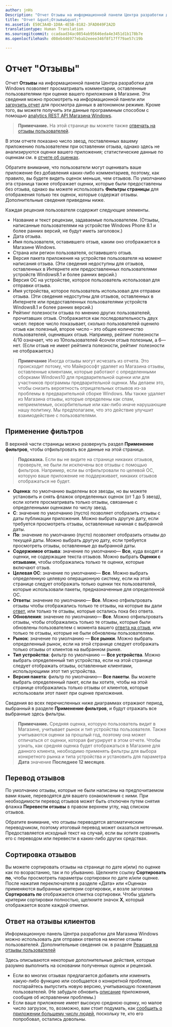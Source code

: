 ```yaml
---
author: jnHs
Description: "Отчет Отзывы на информационной панели Центра разработки для Windows позволяет просматривать комментарии, оставленные пользователями при оценке вашего приложения в Магазине."
title: "Отчет &quot;Отзывы&quot;"
ms.assetid: E50C3A4D-1D8A-4E5B-8182-3FAD049F2A2D
translationtype: Human Translation
ms.sourcegitcommit: ccadaad34ac0854ab95646eda4e3451d1b178b7e
ms.openlocfilehash: d08eb446977ebab2eeee346f8f17ff79ae57c19b

---
```


# Отчет "Отзывы"


Отчет **Отзывы** на информационной панели Центра разработки для Windows позволяет просматривать комментарии, оставленные пользователями при оценке вашего приложения в Магазине. Эти сведения можно просмотреть на информационной панели или [загрузить отчет](download-analytic-reports.md) для просмотра данных в автономном режиме. Кроме того, вы можете получить эти данные программным способом с помощью [analytics REST API Магазина Windows](../monetize/access-analytics-data-using-windows-store-services.md).

> **Примечание.** На этой странице вы можете также [отвечать на отзывы пользователей](respond-to-customer-reviews.md).

В этом отчете показано число звезд, поставленных вашему приложению пользователем при оставлении отзыва, однако здесь не анализируются оценки вашего приложения; статистические данные по оценкам см. в [отчете об оценках](ratings-report.md).

Обратите внимание, что пользователи могут оценивать ваше приложение без добавления каких-либо комментариев, поэтому, как правило, вы будете видеть оценок меньше, чем отзывов. По умолчанию эта страница также отображает оценки, которые были предоставлены без отзыва, однако вы можете использовать **Фильтры страницы** для отображения только тех оценок, которые содержат отзывы. Дополнительные сведения приведены ниже.

Каждая рецензия пользователя содержит следующие элементы.

-   Название и текст рецензии, задаваемые пользователем. (Отзывы, написанные пользователями на устройстве Windows Phone 8.1 и более ранних версий, не будут иметь заголовок.)
-   Дата отзыва.
-   Имя пользователя, оставившего отзыв, каким оно отображается в Магазине Windows.
-   Страна или регион пользователя, оставившего отзыв.
-   Версия пакета приложения на устройстве пользователя на момент написания отзыва. (Эти сведения недоступны для отзывов, оставленных в Интернете или предоставленных пользователями устройств Windows8.1 и более ранних версий.)
-   Версия ОС на устройстве, которое пользователь использовал для отправки отзыва.
-   Имя устройства, которое пользователь использовал для отправки отзыва. (Эти сведения недоступны для отзывов, оставленных в Интернете или предоставленных пользователями устройств Windows8.1 и более ранних версий.)
-   Рейтинг полезности отзыва по мнению других пользователей, прочитавших отзыв. Отображается как последовательность двух чисел: первое число показывает, сколько пользователей оценило отзыв как полезный, второе число – это общее количество пользователей, оценивших отзыв. Например, рейтинг полезности 4/10 означает, что из 10пользователей 4сочли отзыв полезным, а 6— нет. (Если отзыв не имеет рейтинга полезности, рейтинг полезности не отображается.)

> **Примечание** Иногда отзывы могут исчезать из отчета. Это происходит потому, что Майкрософт удаляет из Магазина отзывы, оставленные клиентами, которые работают с определенными сборками Windows10 для предварительной оценки или для участников программы предварительной оценки. Мы делаем это, чтобы снизить вероятность отрицательных отзывов из-за проблемы в предварительной сборке Windows. Мы также удаляет из Магазина отзывы, которые определены как спам, неприемлемые, оскорбительные или как-либо иначе нарушающие нашу политику. Мы предполагаем, что это действие улучшит взаимодействие с пользователями.

## Применение фильтров


В верхней части страницы можно развернуть раздел **Применение фильтров**, чтобы отфильтровать все данные на этой странице.

>**Подсказка.** Если вы не видите на странице никаких отзывов, проверьте, не были ли исключены все отзывы с помощью фильтров. Например, если вы отфильтровали по целевой ОС, которую ваше приложение не поддерживает, никаких отзывов отображаться не будет.

-   **Оценка**: по умолчанию выделены все звезды, но вы можете установить и снять флажок определенных оценок (от 1 до 5 звезд), если хотите просматривать только отзывы, связанные с определенными оценками по числу звезд.
-   **С**: значение по умолчанию (пусто) позволяет отобразить отзывы с даты публикации приложения. Можно выбрать другую дату, если требуется просмотреть отзывы, оставленные начиная с выбранной даты.
-   **По**: значение по умолчанию (пусто) позволяет отобразить отзывы до текущей даты. Можно выбрать другую дату, если требуется просмотреть отзывы, оставленные до выбранной даты. 
-   **Содержимое отзыва**: значение по умолчанию— **Все**, куда входят и оценки, не содержащие текста отзывов. Можно выбрать **Оценки с отзывами**, чтобы отображались только те оценки, которые включают отзыв.
-   **Целевая ОС**: значение по умолчанию— **Все**. Можно выбрать определенную целевую операционную систему, если на этой странице следует отображать только оценки тех пользователей, которые использовали пакеты, предназначенные для определенной ОС.
-   **Ответы**: значение по умолчанию— **Все**. Можно отфильтровать отзывы чтобы отображались только те отзывы, на которые вы дали [ответ](respond-to-customer-reviews.md), или только те отзывы, которые остались пока без ответа.
-   **Обновления**: значение по умолчанию— **Все**. Можно отфильтровать отзывы, чтобы отображались только те отзывы, которые были обновлены пользователем с момента вашего [ответа на отзыв](respond-to-customer-reviews.md), или только те отзывы, которые не были обновлены пользователями.
-   **Рынок**: значение по умолчанию — **Все рынки**. Можно выбрать определенный рынок, если на этой странице следует отображать только отзывы от клиентов на выбранном рынке.
-   **Тип устройства**: фильтр по умолчанию — **Все устройства**. Можно выбрать определенный тип устройства, если на этой странице следует отображать отзывы, оставленные клиентами, использующими этот тип устройства.
-   **Версия пакета**: фильтр по умолчанию— **Все пакеты**. Вы можете выбрать определенный пакет, если вы хотите, чтобы на этой странице отображались только отзывы от клиентов, которые использовали этот пакет при оценке приложения.

Сведения во всех перечисленных ниже диаграммах отражают период, выбранный в разделе **Применение фильтров**, и будут отражать все выбранные здесь фильтры.

> **Примечание.** Средняя оценка, которую пользователь видит в Магазине, учитывает рынок и тип устройства пользователя. Также учитываются оценки за прошлый год, поэтому она может отличаться от оценки, которая фигурирует в этом отчете. Чтобы узнать, как средняя оценка будет отображаться в Магазине для данного клиента, необходимо применять фильтры для выбора конкретного рынка и типа устройства и установить для параметра **Дата** значение **Последнее 12 месяцев**.

## Перевод отзывов


По умолчанию отзывы, которые не были написаны на предпочитаемом вами языке, переводятся для вашего ознакомления с ними. При необходимости перевод отзывов может быть отключен путем снятия флажка **Перевести отзывы** в правом верхнем углу, над списком отзывов.

Обратите внимание, что отзывы переводятся автоматическим переводчиком, поэтому итоговый перевод может оказаться неточным. Предоставляется исходный текст на случай, если вы хотите сравнить его с переводом или перевести в каких-либо других средствах.

## Сортировка отзывов


Вы можете сортировать отзывы на странице по дате и(или) по оценке как по возрастанию, так и по убыванию. Щелкните ссылку **Сортировать по**, чтобы просмотреть параметры сортировки по дате и/или оценке. После нажатия переключателя в разделе «Дата» или «Оценка» применяются выбранные критерии сортировки, и возле заголовка **Сортировать по** отображается отметка сортировки. Чтобы удалить критерии сортировки полностью, щелкните значок **X**, который отображается возле каждой отметки.

## Ответ на отзывы клиентов

Информационную панель Центра разработки для Магазина Windows можно использовать для отправки ответов на многие отзывы пользователей. Дополнительные сведения см. в разделе [Реакция на отзывы пользователей](respond-to-customer-reviews.md)

Здесь описываются некоторые дополнительные действия, которые разумно выполнить на основании полученных оценок и рецензий.

-   Если во многих отзывах предлагается добавить или изменить какую-либо функцию или сообщается о конкретной проблеме, постарайтесь выпустить новую версию, учитывающую пожелания пользователей. (Не забудьте обновить [описание](create-app-descriptions.md) приложения, сообщив об исправлении проблемы.)
-   Если ваше приложение имеет высокую среднюю оценку, но малое число загрузок, то, возможно, вам стоит подумать, как [сообщить о приложении большему числу людей](app-promotion-and-customer-engagement.md), поскольку те, кто его попробовал, остались довольны.


 

 

 



<!--HONumber=Aug16_HO5-->


